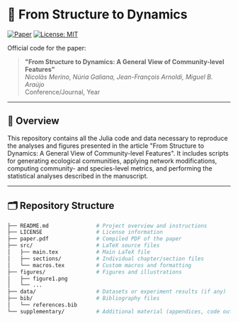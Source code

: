 # 🚀 From Structure to Dynamics

[![Paper](https://img.shields.io/badge/Paper-Open_Access-blue)](link_to_paper)
[![License: MIT](https://img.shields.io/badge/License-MIT-green.svg)](LICENSE)

Official code for the paper:
> **"From Structure to Dynamics: A General View of Community-level Features"**  
> *Nicolàs Merino, Núria Galiana, Jean-François Arnoldi, Miguel B. Araújo*  
> Conference/Journal, Year

---

## 📌 Overview

This repository contains all the Julia code and data necessary to reproduce the analyses and figures presented in the article "From Structure to Dynamics: A General View of Community-level Features". It includes scripts for generating ecological communities, applying network modifications, computing community- and species-level metrics, and performing the statistical analyses described in the manuscript.

---

## 🗂️ Repository Structure

```bash
├── README.md               # Project overview and instructions
├── LICENSE                 # License information
├── paper.pdf               # Compiled PDF of the paper
├── src/                    # LaTeX source files
│   ├── main.tex            # Main LaTeX file
│   ├── sections/           # Individual chapter/section files
│   └── macros.tex          # Custom macros and formatting
├── figures/                # Figures and illustrations
│   ├── figure1.png
│   └── ...
├── data/                   # Datasets or experiment results (if any)
├── bib/                    # Bibliography files
│   └── references.bib
└── supplementary/          # Additional material (appendices, code outputs)
```



